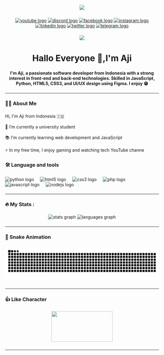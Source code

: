 <div align="center">
  <img height="150" src="https://media.giphy.com/media/M9gbBd9nbDrOTu1Mqx/giphy.gif"  />
</div>

###

<div align="center">
  <a href="https://www.youtube.com/@Legicion" target="_blank"><img src="https://raw.githubusercontent.com/maurodesouza/profile-readme-generator/master/src/assets/icons/social/youtube/default.svg" width="47" height="35" alt="youtube logo"  /></a>
  <a href="#" target="_blank"><img src="https://raw.githubusercontent.com/maurodesouza/profile-readme-generator/master/src/assets/icons/social/discord/default.svg" width="47" height="35" alt="discord logo"  /></a>
  <a href="https://web.facebook.com/loo.bocil?locale=id_ID" target="_blank"><img src="https://raw.githubusercontent.com/maurodesouza/profile-readme-generator/master/src/assets/icons/social/facebook/default.svg" width="47" height="35" alt="facebook logo"  /></a>
  <a href="https://www.instagram.com/soleh_majid/" target="_blank"><img src="https://raw.githubusercontent.com/maurodesouza/profile-readme-generator/master/src/assets/icons/social/instagram/default.svg" width="47" height="35" alt="instagram logo"  /></a>
  <a href="#" target="_blank"><img src="https://raw.githubusercontent.com/maurodesouza/profile-readme-generator/master/src/assets/icons/social/linkedin/default.svg" width="47" height="35" alt="linkedin logo"  /></a>
  <a href="#" target="_blank"><img src="https://raw.githubusercontent.com/maurodesouza/profile-readme-generator/master/src/assets/icons/social/twitter/default.svg" width="47" height="35" alt="twitter logo"  /></a>
  <a href="#" target="_blank"><img src="https://raw.githubusercontent.com/maurodesouza/profile-readme-generator/master/src/assets/icons/social/telegram/default.svg" width="47" height="35" alt="telegram logo"  /></a>

  
</div>

###

<div align="center">
  <img src="https://visitor-badge.laobi.icu/badge?page_id=SolehMajid.SolehMajid&"  />
</div>

###

<h1 align="center">Hallo Everyone 👋,I'm Aji</h1>

###

<h4 align="center">I'm Aji, a passionate software developer from Indonesia with a strong interest in front-end and back-end technologies. Skilled in JavaScript, Python, HTML5, CSS3, and UI/UX design using Figma. I enjoy 😁</h4>

###

---

<h3 align="left">👩‍💻  About Me</h3>

###

<p align="left">Hi, I'm Aji from Indonesia 🇮🇩<br><br>🔭 I’m currently a university student<br><br>📚 I'm currently learning web development and JavaScript<br><br>⚡ In my free time, I enjoy gaming and watching tech YouTube channe</p>

###

<h3 align="left">🛠 Language and tools</h3>

###

<div align="left">
  <img src="https://cdn.jsdelivr.net/gh/devicons/devicon/icons/python/python-original.svg" height="40" alt="python logo"  />
  <img width="12" />
  <img src="https://cdn.jsdelivr.net/gh/devicons/devicon/icons/html5/html5-original.svg" height="40" alt="html5 logo"  />
  <img width="12" />
  <img src="https://cdn.jsdelivr.net/gh/devicons/devicon/icons/css3/css3-original.svg" height="40" alt="css3 logo"  />
  <img width="12" />
  <img src="https://cdn.jsdelivr.net/gh/devicons/devicon/icons/php/php-original.svg" height="40" alt="php logo"  />
  <img width="12" />
  <img src="https://cdn.jsdelivr.net/gh/devicons/devicon/icons/javascript/javascript-original.svg" height="40" alt="javascript logo"  />
  <img width="12" />
  <img src="https://cdn.jsdelivr.net/gh/devicons/devicon/icons/nodejs/nodejs-original.svg" height="40" alt="nodejs logo"  />
</div>

###

---

<h3 align="left">🔥   My Stats :</h3>

###

<div align="center">
  <img src="https://github-readme-stats.vercel.app/api?username=SolehMajid&hide_title=false&hide_rank=false&show_icons=true&include_all_commits=true&count_private=true&disable_animations=false&theme=dracula&locale=en&hide_border=false&order=1" height="150" alt="stats graph"  />
  <img src="https://github-readme-stats.vercel.app/api/top-langs?username=SolehMajid&locale=en&hide_title=false&layout=compact&card_width=320&langs_count=5&theme=dracula&hide_border=false&order=2" height="150" alt="languages graph"  />
</div>

###

---

<h3 align="left">🐍 Snake Animation</h3>

###

<img src="https://raw.githubusercontent.com/SolehMajid/SolehMajid/output/snake.svg" alt="Snake animation" />

###

---

<h3 align="left">👍 Like Character</h3>

###

<div align="center">
  <img height="100px" width="200px" src="https://media1.tenor.com/m/zdgu83Ng7pMAAAAC/ruridragon-ruri-dragon.gif"  />
</div>

###

---
